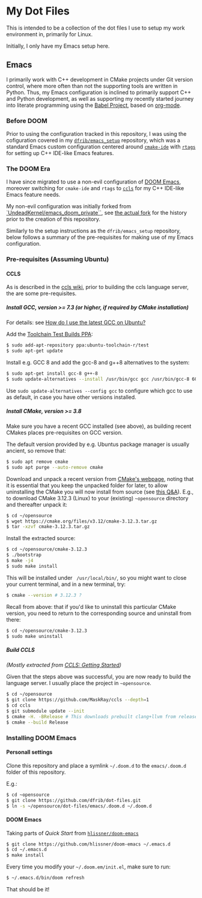 # My Dot Files

This is intended to be a collection of the dot files I use to setup my work
environment in, primarily for Linux.

Initially, I only have my Emacs setup here.

## Emacs

I primarily work with C++ development in CMake projects under Git version
control, where more often than not the supporting tools are written in Python.
Thus, my Emacs configuration is inclined to primarily support C++ and Python
development, as well as supporting my recently started journey into literate
programming using the [Babel
Project](http://orgmode.org/worg/org-contrib/babel/intro.html),  based on
[org-mode](http://orgmode.org).

### Before DOOM

Prior to using the configuration tracked in this repository, I was using the
cofiguration covered in my
[`dfrib/emacs_setup`](https://github.com/dfrib/emacs_setup) repository, which
was a standard Emacs custom configuration centered around
[`cmake-ide`](https://github.com/atilaneves/cmake-ide) with
[`rtags`](https://github.com/Andersbakken/rtags) for setting up C++ IDE-like
Emacs features.

### The DOOM Era

I have since migrated to use a non-evil configuration of [DOOM
Emacs](https://github.com/hlissner/doom-emacs), moreover switching for
`cmake-ide` and `rtags` to [`ccls`](https://github.com/MaskRay/ccls) for my C++
IDE-like Emacs feature needs.

My non-evil configuration was initially forked from
[`UndeadKernel/emacs_doom_private``](https://github.com/UndeadKernel/emacs_doom_private),
see [the actual fork](https://github.com/dfrib/emacs_doom_private) for the
history prior to the creation of this repository.

Similarly to the setup instructions as the `dfrib/emacs_setup` repository, below
follows a summary of the pre-requisites for making use of my Emacs
configuration.

### Pre-requisites (Assuming Ubuntu)

#### CCLS

As is described in the [ccls
wiki](https://github.com/MaskRay/ccls/wiki/Getting-started), prior to building
the ccls language server, the are some pre-requisites.

##### Install GCC, version >= 7.3 (or higher, if required by CMake installation)

For details: see [How do I use the latest GCC on Ubuntu?](https://askubuntu.com/a/581497)

Add the [Toolchain Test Builds
PPA](https://launchpad.net/~ubuntu-toolchain-r/+archive/ubuntu/test):

```bash
$ sudo add-apt-repository ppa:ubuntu-toolchain-r/test
$ sudo apt-get update
```

Install e.g. GCC 8 and add the gcc-8 and g++8 alternatives to the system:

```bash
$ sudo apt-get install gcc-8 g++-8
$ sudo update-alternatives --install /usr/bin/gcc gcc /usr/bin/gcc-8 60 --slave /usr/bin/g++ g++ /usr/bin/g++-8
```

Use `sudo update-alternatives --config gcc` to configure which gcc to use as
default, in case you have other versions installed.

##### Install CMake, version >= 3.8

Make sure you have a recent GCC installed (see above), as building recent CMakes
places pre-requisites on GCC version.

The default version provided by e.g. Ubuntus package manager is usually ancient,
so remove that:

```bash
$ sudo apt remove cmake
$ sudo apt purge --auto-remove cmake
```

Download and unpack a recent version from [CMake's
webpage](http://www.cmake.org/download), noting that it is essential that you
keep the unpacked folder for later, to allow uninstalling the CMake you will now
install from source (see [this Q&A](https://askubuntu.com/a/942740)). E.g., to
download CMake 3.12.3 (Linux) to your (existing) `~opensource` directory and
thereafter unpack it:

```bash
$ cd ~/opensource
$ wget https://cmake.org/files/v3.12/cmake-3.12.3.tar.gz
$ tar -xzvf cmake-3.12.3.tar.gz
```

Install the extracted source:

```bash
$ cd ~/opensource/cmake-3.12.3
$ ./bootstrap
$ make -j4
$ sudo make install
```

This will be installed under ` /usr/local/bin/`, so you might want to close your
current terminal, and in a new terminal, try:

```bash
$ cmake --version # 3.12.3 ?
```

Recall from above: that if you'd like to uninstall this particular CMake
version, you need to return to the corresponding source and uninstall from
there:

```bash
$ cd ~/opensource/cmake-3.12.3
$ sudo make uninstall
```

##### Build CCLS

_(Mostly extracted from [CCLS: Getting
Started](https://github.com/MaskRay/ccls/wiki/Getting-started))_

Given that the steps above was successful, you are now ready to build the
language server. I usually place the project in `~opensource`.

```bash
$ cd ~/opensource
$ git clone https://github.com/MaskRay/ccls --depth=1
$ cd ccls
$ git submodule update --init
$ cmake -H. -BRelease # This downloads prebuilt clang+llvm from releases.llvm.org
$ cmake --build Release
```

### Installing DOOM Emacs

#### Personall settings

Clone this repository and place a symlink `~/.doom.d` to the `emacs/.doom.d`
folder of this repository.

E.g.:

```bash
$ cd ~opensource
$ git clone https://github.com/dfrib/dot-files.git
$ ln -s ~/opensource/dot-files/emacs/.doom.d ~/.doom.d
```

#### DOOM Emacs

Taking parts of _Quick Start_ from
[`hlissner/doom-emacs`](https://github.com/hlissner/doom-emacs)

```bash
$ git clone https://github.com/hlissner/doom-emacs ~/.emacs.d
$ cd ~/.emacs.d
$ make install
```

Every time you modify your `~/.doom.em/init.el`, make sure to run:

```bash
$ ~/.emacs.d/bin/doom refresh
```

That should be it!
